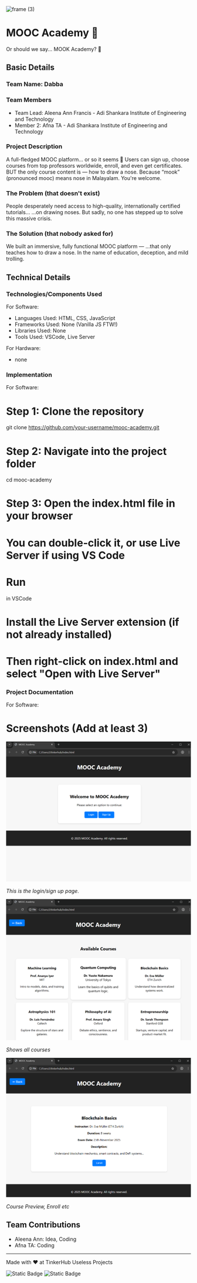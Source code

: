 <img width="3188" height="1202" alt="frame (3)" src="https://github.com/user-attachments/assets/517ad8e9-ad22-457d-9538-a9e62d137cd7" />


# MOOC Academy 🎯
Or should we say... MOOK Academy? 👃

## Basic Details
### Team Name: Dabba


### Team Members
- Team Lead: Aleena Ann Francis - Adi Shankara Institute of Engineering and Technology
- Member 2: Afna TA - Adi Shankara Institute of Engineering and Technology


### Project Description
A full-fledged MOOC platform… or so it seems 👀
Users can sign up, choose courses from top professors worldwide, enroll, and even get certificates.
BUT the only course content is — how to draw a nose.
Because “mook” (pronounced mooc) means nose in Malayalam. You're welcome.

### The Problem (that doesn't exist)
People desperately need access to high-quality, internationally certified tutorials...
...on drawing noses.
But sadly, no one has stepped up to solve this massive crisis.

### The Solution (that nobody asked for)
We built an immersive, fully functional MOOC platform —
...that only teaches how to draw a nose.
In the name of education, deception, and mild trolling.

## Technical Details
### Technologies/Components Used
For Software:
- Languages Used: HTML, CSS, JavaScript
- Frameworks Used: None (Vanilla JS FTW!)
- Libraries Used: None
- Tools Used: VSCode, Live Server

For Hardware:
- none

### Implementation
For Software:
# Step 1: Clone the repository
git clone https://github.com/your-username/mooc-academy.git

# Step 2: Navigate into the project folder
cd mooc-academy

# Step 3: Open the index.html file in your browser
# You can double-click it, or use Live Server if using VS Code

# Run
 in VSCode
# Install the Live Server extension (if not already installed)
# Then right-click on index.html and select "Open with Live Server"


### Project Documentation
For Software:

# Screenshots (Add at least 3)
![Login Page](https://github.com/aleenann/MOOC-Academy/blob/main/Images/Login.png)

*This is the login/sign up page.*

![Course List](https://github.com/aleenann/MOOC-Academy/blob/main/Images/course_list.png)

*Shows all courses*

![Course Preview](https://github.com/aleenann/MOOC-Academy/blob/main/Images/course_preview.png)

*Course Preview, Enroll etc*


## Team Contributions
- Aleena Ann: Idea, Coding
- Afna TA: Coding


---
Made with ❤️ at TinkerHub Useless Projects 

![Static Badge](https://img.shields.io/badge/TinkerHub-24?color=%23000000&link=https%3A%2F%2Fwww.tinkerhub.org%2F)
![Static Badge](https://img.shields.io/badge/UselessProjects--25-25?link=https%3A%2F%2Fwww.tinkerhub.org%2Fevents%2FQ2Q1TQKX6Q%2FUseless%2520Projects)



